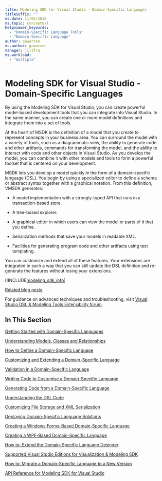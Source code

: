 ```yaml
---
title: Modeling SDK for Visual Studio - Domain-Specific Languages
titleSuffix: ""
ms.date: 11/04/2016
ms.topic: conceptual
helpviewer_keywords:
  - "Domain-Specific Language Tools"
  - "Domain-Specific Language"
author: gewarren
ms.author: gewarren
manager: jillfra
ms.workload:
  - "multiple"
---
```

# Modeling SDK for Visual Studio - Domain-Specific Languages

By using the Modeling SDK for Visual Studio, you can create powerful model-based development tools that you can integrate into Visual Studio. In the same manner, you can create one or more model definitions and integrate them into a set of tools.

At the heart of MSDK is the definition of a model that you create to represent concepts in your business area. You can surround the model with a variety of tools, such as a diagrammatic view, the ability to generate code and other artifacts, commands for transforming the model, and the ability to interact with code and other objects in Visual Studio. As you develop the model, you can combine it with other models and tools to form a powerful toolset that is centered on your development.

MSDK lets you develop a model quickly in the form of a domain-specific language (DSL). You begin by using a specialized editor to define a schema or abstract syntax together with a graphical notation. From this definition, VMSDK generates:

- A model implementation with a strongly-typed API that runs in a transaction-based store.

- A tree-based explorer.

- A graphical editor in which users can view the model or parts of it that you define.

- Serialization methods that save your models in readable XML.

- Facilities for generating program code and other artifacts using text templating.

You can customize and extend all of these features. Your extensions are integrated in such a way that you can still update the DSL definition and re-generate the features without losing your extensions.

[!INCLUDE[modeling_sdk_info](includes/modeling_sdk_info.md)]

[Related blog posts](https://blogs.msdn.microsoft.com/visualstudioalm/tag/code-index/)

For guidance on advanced techniques and troubleshooting, visit [Visual Studio DSL & Modeling Tools Extensibility forum](http://go.microsoft.com/fwlink/?LinkID=186074).

## In This Section
 [Getting Started with Domain-Specific Languages](../modeling/getting-started-with-domain-specific-languages.md)

 [Understanding Models, Classes and Relationships](../modeling/understanding-models-classes-and-relationships.md)

 [How to Define a Domain-Specific Language](../modeling/how-to-define-a-domain-specific-language.md)

 [Customizing and Extending a Domain-Specific Language](../modeling/customizing-and-extending-a-domain-specific-language.md)

 [Validation in a Domain-Specific Language](../modeling/validation-in-a-domain-specific-language.md)

 [Writing Code to Customise a Domain-Specific Language](../modeling/writing-code-to-customise-a-domain-specific-language.md)

 [Generating Code from a Domain-Specific Language](../modeling/generating-code-from-a-domain-specific-language.md)

 [Understanding the DSL Code](../modeling/understanding-the-dsl-code.md)

 [Customizing File Storage and XML Serialization](../modeling/customizing-file-storage-and-xml-serialization.md)

 [Deploying Domain-Specific Language Solutions](../modeling/deploying-domain-specific-language-solutions.md)

 [Creating a Windows Forms-Based Domain-Specific Language](../modeling/creating-a-windows-forms-based-domain-specific-language.md)

 [Creating a WPF-Based Domain-Specific Language](../modeling/creating-a-wpf-based-domain-specific-language.md)

 [How to: Extend the Domain-Specific Language Designer](../modeling/how-to-extend-the-domain-specific-language-designer.md)

 [Supported Visual Studio Editions for Visualization & Modeling SDK](../modeling/supported-visual-studio-editions-for-visualization-amp-modeling-sdk.md)

 [How to: Migrate a Domain-Specific Language to a New Version](../modeling/how-to-migrate-a-domain-specific-language-to-a-new-version.md)

 [API Reference for Modeling SDK for Visual Studio](../modeling/api-reference-for-modeling-sdk-for-visual-studio.md)
